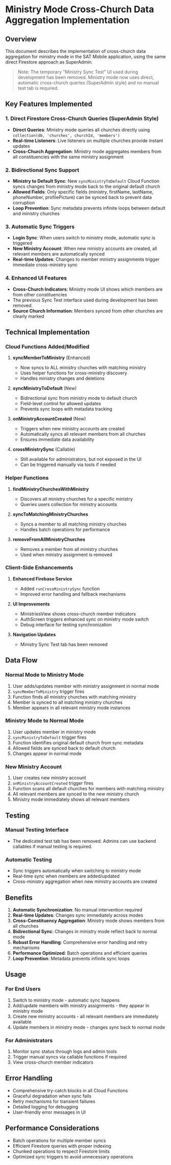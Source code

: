 # Ministry Mode Cross-Church Data Aggregation Implementation

## Overview
This document describes the implementation of cross-church data aggregation for ministry mode in the SAT Mobile application, using the same direct Firestore approach as SuperAdmin.

> Note: The temporary "Ministry Sync Test" UI used during development has been removed. Ministry mode now uses direct, automatic cross-church queries (SuperAdmin style) and no manual test tab is required.

## Key Features Implemented

### 1. Direct Firestore Cross-Church Queries (SuperAdmin Style)
- **Direct Queries**: Ministry mode queries all churches directly using `collection(db, 'churches', churchId, 'members')`
- **Real-time Listeners**: Live listeners on multiple churches provide instant updates
- **Cross-Church Aggregation**: Ministry mode aggregates members from all constituencies with the same ministry assignment

### 2. Bidirectional Sync Support
- **Ministry to Default Sync**: New `syncMinistryToDefault` Cloud Function syncs changes from ministry mode back to the original default church
- **Allowed Fields**: Only specific fields (ministry, firstName, lastName, phoneNumber, profilePicture) can be synced back to prevent data corruption
- **Loop Prevention**: Sync metadata prevents infinite loops between default and ministry churches

### 3. Automatic Sync Triggers
- **Login Sync**: When users switch to ministry mode, automatic sync is triggered
- **New Ministry Account**: When new ministry accounts are created, all relevant members are automatically synced
- **Real-time Updates**: Changes to member ministry assignments trigger immediate cross-ministry sync

### 4. Enhanced UI Features
- **Cross-Church Indicators**: Ministry mode UI shows which members are from other constituencies
- The previous Sync Test interface used during development has been removed.
- **Source Church Information**: Members synced from other churches are clearly marked

## Technical Implementation

### Cloud Functions Added/Modified

1. **syncMemberToMinistry** (Enhanced)
   - Now syncs to ALL ministry churches with matching ministry
   - Uses helper functions for cross-ministry discovery
   - Handles ministry changes and deletions

2. **syncMinistryToDefault** (New)
   - Bidirectional sync from ministry mode to default church
   - Field-level control for allowed updates
   - Prevents sync loops with metadata tracking

3. **onMinistryAccountCreated** (New)
   - Triggers when new ministry accounts are created
   - Automatically syncs all relevant members from all churches
   - Ensures immediate data availability

4. **crossMinistrySync** (Callable)
   - Still available for administrators, but not exposed in the UI
   - Can be triggered manually via tools if needed

### Helper Functions

1. **findMinistryChurchesWithMinistry**
   - Discovers all ministry churches for a specific ministry
   - Queries users collection for ministry accounts

2. **syncToMatchingMinistryChurches**
   - Syncs a member to all matching ministry churches
   - Handles batch operations for performance

3. **removeFromAllMinistryChurches**
   - Removes a member from all ministry churches
   - Used when ministry assignment is removed

### Client-Side Enhancements

1. **Enhanced Firebase Service**
   - Added `runCrossMinistrySync` function
   - Improved error handling and fallback mechanisms

2. **UI Improvements**
   - MinistriesView shows cross-church member indicators
   - AuthScreen triggers enhanced sync on ministry mode switch
   - Debug interface for testing synchronization

3. **Navigation Updates**
   - Ministry Sync Test tab has been removed

## Data Flow

### Normal Mode to Ministry Mode
1. User adds/updates member with ministry assignment in normal mode
2. `syncMemberToMinistry` trigger fires
3. Function finds all ministry churches with matching ministry
4. Member is synced to all matching ministry churches
5. Member appears in all relevant ministry mode instances

### Ministry Mode to Normal Mode
1. User updates member in ministry mode
2. `syncMinistryToDefault` trigger fires
3. Function identifies original default church from sync metadata
4. Allowed fields are synced back to default church
5. Changes appear in normal mode

### New Ministry Account
1. User creates new ministry account
2. `onMinistryAccountCreated` trigger fires
3. Function scans all default churches for members with matching ministry
4. All relevant members are synced to the new ministry church
5. Ministry mode immediately shows all relevant members

## Testing

### Manual Testing Interface
- The dedicated test tab has been removed. Admins can use backend callables if manual testing is required.

### Automatic Testing
- Sync triggers automatically when switching to ministry mode
- Real-time sync when members are added/updated
- Cross-ministry aggregation when new ministry accounts are created

## Benefits

1. **Automatic Synchronization**: No manual intervention required
2. **Real-time Updates**: Changes sync immediately across modes
3. **Cross-Constituency Aggregation**: Ministry mode shows members from all churches
4. **Bidirectional Sync**: Changes in ministry mode reflect back to normal mode
5. **Robust Error Handling**: Comprehensive error handling and retry mechanisms
6. **Performance Optimized**: Batch operations and efficient queries
7. **Loop Prevention**: Metadata prevents infinite sync loops

## Usage

### For End Users
1. Switch to ministry mode - automatic sync happens
2. Add/update members with ministry assignments - they appear in ministry mode
3. Create new ministry accounts - all relevant members are immediately available
4. Update members in ministry mode - changes sync back to normal mode

### For Administrators
1. Monitor sync status through logs and admin tools
2. Trigger manual syncs via callable functions if required
3. View cross-church member indicators

## Error Handling

- Comprehensive try-catch blocks in all Cloud Functions
- Graceful degradation when sync fails
- Retry mechanisms for transient failures
- Detailed logging for debugging
- User-friendly error messages in UI

## Performance Considerations

- Batch operations for multiple member syncs
- Efficient Firestore queries with proper indexing
- Chunked operations to respect Firestore limits
- Optimized sync triggers to avoid unnecessary operations
